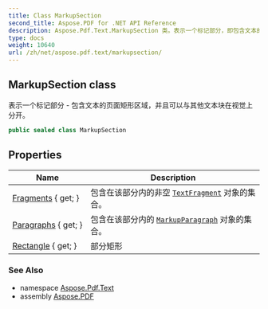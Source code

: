 ```yaml
---
title: Class MarkupSection
second_title: Aspose.PDF for .NET API Reference
description: Aspose.Pdf.Text.MarkupSection 类。表示一个标记部分，即包含文本的页面矩形区域，并且可以与其他文本块在视觉上分开。
type: docs
weight: 10640
url: /zh/net/aspose.pdf.text/markupsection/
---
```

## MarkupSection class

表示一个标记部分 - 包含文本的页面矩形区域，并且可以与其他文本块在视觉上分开。

```csharp
public sealed class MarkupSection
```

## Properties

| Name | Description |
| --- | --- |
| [Fragments](../../aspose.pdf.text/markupsection/fragments/) { get; } | 包含在该部分内的非空 [`TextFragment`](../textfragment/) 对象的集合。 |
| [Paragraphs](../../aspose.pdf.text/markupsection/paragraphs/) { get; } | 包含在该部分内的 [`MarkupParagraph`](../markupparagraph/) 对象的集合。 |
| [Rectangle](../../aspose.pdf.text/markupsection/rectangle/) { get; } | 部分矩形 |

### See Also

* namespace [Aspose.Pdf.Text](../../aspose.pdf.text/)
* assembly [Aspose.PDF](../../)
